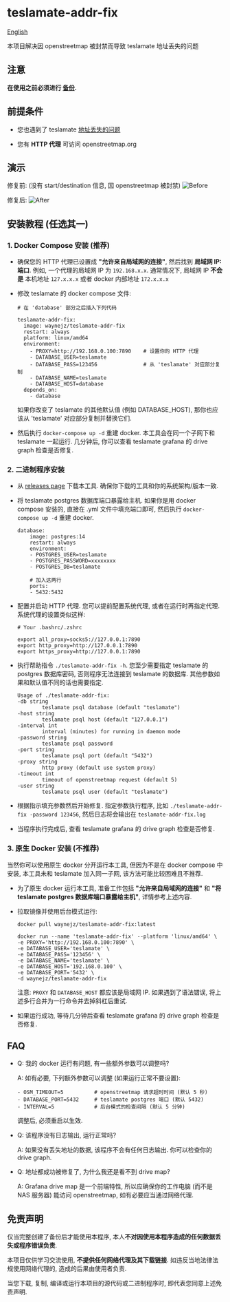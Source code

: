 # teslamate-addr-fix

[English](README.md)

本项目解决因 openstreetmap 被封禁而导致 teslamate 地址丢失的问题

## 注意

**在使用之前必须进行 [备份](https://docs.teslamate.org/docs/maintenance/backup_restore).**


## 前提条件
- 您也遇到了 teslamate [地址丢失的问题](https://github.com/adriankumpf/teslamate/issues/2956)

- 您有 **HTTP 代理** 可访问 openstreetmap.org

## 演示

修复前: (没有 start/destination 信息, 因 openstreetmap 被封禁)
![Before](demo/before.jpg)

修复后:
![After](demo/after.jpg)

## 安装教程 (任选其一)

### 1. Docker Compose 安装 (推荐)

- 确保您的 HTTP 代理已设置成 **"允许来自局域网的连接"**, 然后找到 **局域网 IP:端口**. 例如, 一个代理的局域网 IP 为 `192.168.x.x`. 通常情况下, 局域网 IP **不会是** 本机地址 `127.x.x.x` 或者 docker 内部地址 `172.x.x.x`

- 修改 teslamate 的 docker compose 文件:

	```
	# 在 'database' 部分之后插入下列代码

	teslamate-addr-fix:
      image: waynejz/teslamate-addr-fix
      restart: always
      platform: linux/amd64
      environment:
	    - PROXY=http://192.168.0.100:7890    # 设置你的 HTTP 代理
        - DATABASE_USER=teslamate
        - DATABASE_PASS=123456               # 从 'teslamate' 对应部分复制
        - DATABASE_NAME=teslamate
        - DATABASE_HOST=database
      depends_on:
        - database
	```

	如果你改变了 teslamate 的其他默认值 (例如 DATABASE_HOST), 那你也应该从 'teslamate' 对应部分复制并替换它们.

-  然后执行 `docker-compose up -d` 重建 docker. 本工具会在同一个子网下和 teslamate 一起运行. 几分钟后, 你可以查看 teslamate grafana 的 drive graph 检查是否修复. 


### 2. 二进制程序安装

- 从 [releases page](https://github.com/WayneJz/teslamate-addr-fix/releases) 下载本工具. 确保你下载的工具和你的系统架构/版本一致.

- 将 teslamate postgres 数据库端口暴露给主机. 如果你是用 docker compose 安装的, 直接在 .yml 文件中填充端口即可, 然后执行 `docker-compose up -d` 重建 docker.

	```
	database:
		image: postgres:14
		restart: always
		environment:
		- POSTGRES_USER=teslamate
		- POSTGRES_PASSWORD=xxxxxxxx
		- POSTGRES_DB=teslamate

		# 加入这两行
		ports:
		- 5432:5432 
	```

- 配置并启动 HTTP 代理. 您可以提前配置系统代理, 或者在运行时再指定代理. 系统代理的设置类似这样:

	```
	# Your .bashrc/.zshrc

	export all_proxy=socks5://127.0.0.1:7890
	export http_proxy=http://127.0.0.1:7890
	export https_proxy=http://127.0.0.1:7890
	```

- 执行帮助指令 `./teslamate-addr-fix -h`. 您至少需要指定 teslamate 的 postgres 数据库密码, 否则程序无法连接到 teslamate 的数据库. 其他参数如果和默认值不同的话也需要指定.

	```
	Usage of ./teslamate-addr-fix:
	-db string
			teslamate psql database (default "teslamate")
	-host string
			teslamate psql host (default "127.0.0.1")
	-interval int
			interval (minutes) for running in daemon mode
	-password string
			teslamate psql password
	-port string
			teslamate psql port (default "5432")
	-proxy string
			http proxy (default use system proxy)
	-timeout int
			timeout of openstreetmap request (default 5)
	-user string
			teslamate psql user (default "teslamate")
	```

- 根据指示填充参数然后开始修复. 指定参数执行程序, 比如 `./teslamate-addr-fix -password 123456`, 然后日志将会输出在 `teslamate-addr-fix.log`

- 当程序执行完成后, 查看 teslamate grafana 的 drive graph 检查是否修复.


### 3. 原生 Docker 安装 (不推荐)

当然你可以使用原生 docker 分开运行本工具, 但因为不是在 docker compose 中安装, 本工具未和 teslamate 加入同一子网, 该方法可能比较困难且不推荐.

- 为了原生 docker 运行本工具, 准备工作包括 **"允许来自局域网的连接"** 和 **"将 teslamate postgres 数据库端口暴露给主机"**, 详情参考上述内容.

- 拉取镜像并使用后台模式运行:

	```
	docker pull waynejz/teslamate-addr-fix:latest

	docker run --name 'teslamate-addr-fix' --platform 'linux/amd64' \
	-e PROXY='http://192.168.0.100:7890' \ 
	-e DATABASE_USER='teslamate' \
	-e DATABASE_PASS='123456' \
	-e DATABASE_NAME='teslamate' \
	-e DATABASE_HOST='192.168.0.100' \
	-e DATABASE_PORT='5432' \
	-d waynejz/teslamate-addr-fix
	```

	注意: `PROXY` 和 `DATABASE_HOST` 都应该是局域网 IP. 如果遇到了语法错误, 将上述多行合并为一行命令并去掉斜杠后重试.

- 如果运行成功, 等待几分钟后查看 teslamate grafana 的 drive graph 检查是否修复.

## FAQ

- Q: 我的 docker 运行有问题, 有一些额外参数可以调整吗?

	A: 如有必要, 下列额外参数可以调整 (如果运行正常不要设置):

	```
	- OSM_TIMEOUT=5          # openstreetmap 请求超时时间 (默认 5 秒)
	- DATABASE_PORT=5432     # teslamate postgres 端口 (默认 5432)
	- INTERVAL=5             # 后台模式的检查间隔 (默认 5 分钟)
	```

	调整后, 必须重启以生效.

- Q: 该程序没有日志输出, 运行正常吗?

	A: 如果没有丢失地址的数据, 该程序不会有任何日志输出. 你可以检查你的 drive graph.

- Q: 地址都成功被修复了, 为什么我还是看不到 drive map?

	A: Grafana drive map 是一个前端特性, 所以应确保你的工作电脑 (而不是 NAS 服务器) 能访问 openstreetmap, 如有必要应当通过网络代理.

## 免责声明

仅当完整创建了备份后才能使用本程序, 本人**不对因使用本程序造成的任何数据丢失或程序错误负责**.

本项目仅供学习交流使用, **不提供任何网络代理及其下载链接**. 如违反当地法律法规使用网络代理的, 造成的后果由使用者负责.

当您下载, 复制, 编译或运行本项目的源代码或二进制程序时, 即代表您同意上述免责声明.